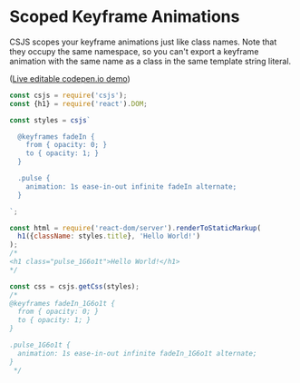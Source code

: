 # Scoped Keyframe Animations

CSJS scopes your keyframe animations just like class names. Note that they occupy the same namespace, so you can't export a keyframe animation with the same name as a class in the same template string literal.

([Live editable codepen.io demo](http://codepen.io/rtsao/pen/KVOdWB?editors=0010))

```javascript
const csjs = require('csjs');
const {h1} = require('react').DOM;

const styles = csjs`

  @keyframes fadeIn {
    from { opacity: 0; }
    to { opacity: 1; }
  }

  .pulse {
    animation: 1s ease-in-out infinite fadeIn alternate;
  }

`;

const html = require('react-dom/server').renderToStaticMarkup(
  h1({className: styles.title}, 'Hello World!')
);
/*
<h1 class="pulse_1G6o1t">Hello World!</h1>
*/

const css = csjs.getCss(styles);
/*
@keyframes fadeIn_1G6o1t {
  from { opacity: 0; }
  to { opacity: 1; }
}

.pulse_1G6o1t {
  animation: 1s ease-in-out infinite fadeIn_1G6o1t alternate;
}
 */
```
